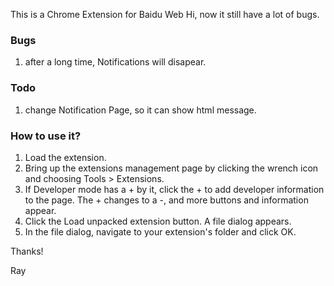 This is a Chrome Extension for Baidu Web Hi, now it still have a lot of bugs.

### Bugs
1. after a long time, Notifications will disapear.

### Todo
1. change Notification Page, so it can show html message.

### How to use it?

1. Load the extension.
2. Bring up the extensions management page by clicking the wrench icon and choosing Tools > Extensions.
3. If Developer mode has a + by it, click the + to add developer information to the page. The + changes to a -, and more buttons and information appear.
4. Click the Load unpacked extension button. A file dialog appears.
5. In the file dialog, navigate to your extension's folder and click OK.

Thanks!

Ray
